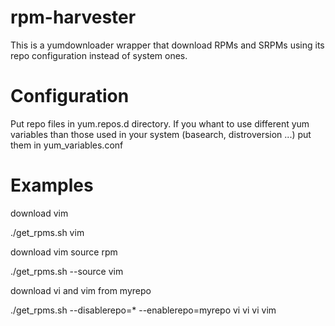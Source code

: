# rpm-harvester

This is a yumdownloader wrapper that download RPMs and SRPMs using its repo configuration instead of system ones.

Configuration
=============

Put repo files in yum.repos.d directory. If you whant to use different yum variables than those used in your system (basearch, distroversion ...) put them in yum_variables.conf

Examples
========

download vim

 ./get_rpms.sh vim 

download vim source rpm

 ./get_rpms.sh --source vim 

download vi and vim from myrepo

 ./get_rpms.sh --disablerepo=* --enablerepo=myrepo vi vi vi vim
